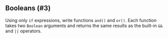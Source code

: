 ## Booleans (#3)

Using only `if` expressions, write functions `and()` and `or()`. Each function
takes two `Boolean` arguments and returns the same results as the built-in `&&`
and `||` operators.